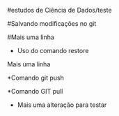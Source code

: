 #estudos de Ciência de Dados/teste

#Salvando modificações no git

#Mais uma linha

* Uso do comando restore

Mais uma linha 

*Comando git push 

*Comando GIT pull
*  Mais uma alteração para testar 
